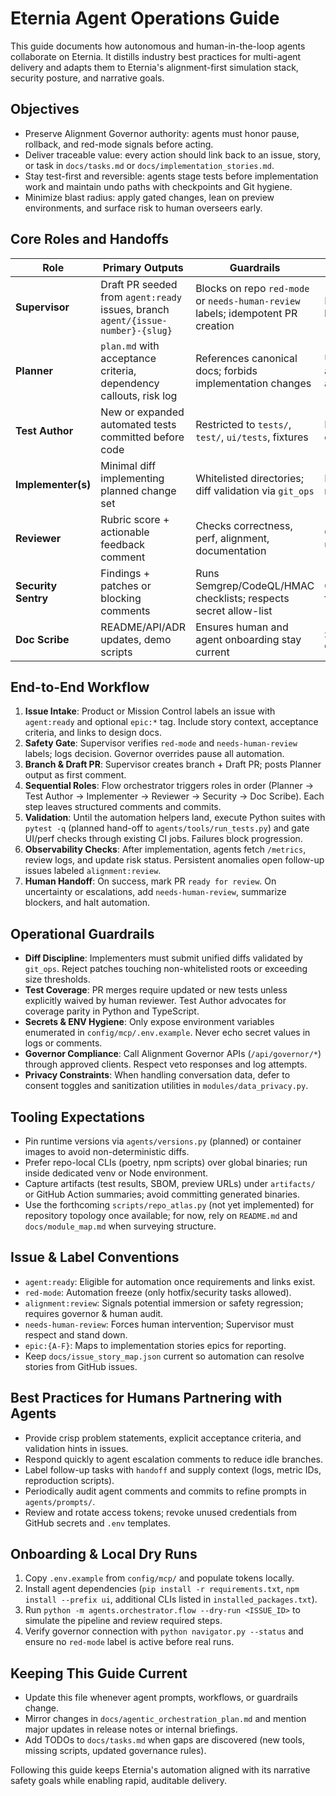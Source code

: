 # Eternia Agent Operations Guide

This guide documents how autonomous and human-in-the-loop agents collaborate on Eternia. It distills industry best
practices for multi-agent delivery and adapts them to Eternia's alignment-first simulation stack, security posture, and
narrative goals.

## Objectives

- Preserve Alignment Governor authority: agents must honor pause, rollback, and red-mode signals before acting.
- Deliver traceable value: every action should link back to an issue, story, or task in `docs/tasks.md` or
  `docs/implementation_stories.md`.
- Stay test-first and reversible: agents stage tests before implementation work and maintain undo paths with checkpoints
  and Git hygiene.
- Minimize blast radius: apply gated changes, lean on preview environments, and surface risk to human overseers early.

## Core Roles and Handoffs

| Role                | Primary Outputs                                                                 | Guardrails                                                                       | Notes                                                                      |
|---------------------|---------------------------------------------------------------------------------|----------------------------------------------------------------------------------|----------------------------------------------------------------------------|
| **Supervisor**      | Draft PR seeded from `agent:ready` issues, branch `agent/{issue-number}-{slug}` | Blocks on repo `red-mode` or `needs-human-review` labels; idempotent PR creation | Runs on schedule or issue label events; leaves audit trail in PR timeline  |
| **Planner**         | `plan.md` with acceptance criteria, dependency callouts, risk log               | References canonical docs; forbids implementation changes                        | Uses strongest model; ensures alignment checks and runtime impact analysis |
| **Test Author**     | New or expanded automated tests committed before code                           | Restricted to `tests/`, `test/`, `ui/tests`, fixtures                            | Must justify skipped tests; promotes contract-first delivery               |
| **Implementer(s)**  | Minimal diff implementing planned change set                                    | Whitelisted directories; diff validation via `git_ops`                           | Fails closed on governor overrides or missing tests                        |
| **Reviewer**        | Rubric score + actionable feedback comment                                      | Checks correctness, perf, alignment, documentation                               | Can request human escalation when uncertainty > threshold                  |
| **Security Sentry** | Findings + patches or blocking comments                                         | Runs Semgrep/CodeQL/HMAC checklists; respects secret allow-list                  | Coordinates with governor for sensitive flows                              |
| **Doc Scribe**      | README/API/ADR updates, demo scripts                                            | Ensures human and agent onboarding stay current                                  | Syncs with `docs/pending_implementation_design.md`                         |

## End-to-End Workflow

1. **Issue Intake**: Product or Mission Control labels an issue with `agent:ready` and optional `epic:*` tag. Include
   story context, acceptance criteria, and links to design docs.
2. **Safety Gate**: Supervisor verifies `red-mode` and `needs-human-review` labels; logs decision. Governor overrides
   pause all automation.
3. **Branch & Draft PR**: Supervisor creates branch + Draft PR; posts Planner output as first comment.
4. **Sequential Roles**: Flow orchestrator triggers roles in order (Planner → Test Author → Implementer → Reviewer →
   Security → Doc Scribe). Each step leaves structured comments and commits.
5. **Validation**: Until the automation helpers land, execute Python suites with `pytest -q` (planned hand-off to
   `agents/tools/run_tests.py`) and gate UI/perf checks through existing CI jobs. Failures block progression.
6. **Observability Checks**: After implementation, agents fetch `/metrics`, review logs, and update risk status.
   Persistent anomalies open follow-up issues labeled `alignment:review`.
7. **Human Handoff**: On success, mark PR `ready for review`. On uncertainty or escalations, add `needs-human-review`,
   summarize blockers, and halt automation.

## Operational Guardrails

- **Diff Discipline**: Implementers must submit unified diffs validated by `git_ops`. Reject patches touching
  non-whitelisted roots or exceeding size thresholds.
- **Test Coverage**: PR merges require updated or new tests unless explicitly waived by human reviewer. Test Author
  advocates for coverage parity in Python and TypeScript.
- **Secrets & ENV Hygiene**: Only expose environment variables enumerated in `config/mcp/.env.example`. Never echo
  secret values in logs or comments.
- **Governor Compliance**: Call Alignment Governor APIs (`/api/governor/*`) through approved clients. Respect veto
  responses and log attempts.
- **Privacy Constraints**: When handling conversation data, defer to consent toggles and sanitization utilities in
  `modules/data_privacy.py`.

## Tooling Expectations

- Pin runtime versions via `agents/versions.py` (planned) or container images to avoid non-deterministic diffs.
- Prefer repo-local CLIs (poetry, npm scripts) over global binaries; run inside dedicated venv or Node environment.
- Capture artifacts (test results, SBOM, preview URLs) under `artifacts/` or GitHub Action summaries; avoid committing
  generated binaries.
- Use the forthcoming `scripts/repo_atlas.py` (not yet implemented) for repository topology once available; for now,
  rely on `README.md` and `docs/module_map.md` when surveying structure.

## Issue & Label Conventions

- `agent:ready`: Eligible for automation once requirements and links exist.
- `red-mode`: Automation freeze (only hotfix/security tasks allowed).
- `alignment:review`: Signals potential immersion or safety regression; requires governor & human audit.
- `needs-human-review`: Forces human intervention; Supervisor must respect and stand down.
- `epic:{A-F}`: Maps to implementation stories epics for reporting.
- Keep `docs/issue_story_map.json` current so automation can resolve stories from GitHub issues.

## Best Practices for Humans Partnering with Agents

- Provide crisp problem statements, explicit acceptance criteria, and validation hints in issues.
- Respond quickly to agent escalation comments to reduce idle branches.
- Label follow-up tasks with `handoff` and supply context (logs, metric IDs, reproduction scripts).
- Periodically audit agent comments and commits to refine prompts in `agents/prompts/`.
- Review and rotate access tokens; revoke unused credentials from GitHub secrets and `.env` templates.

## Onboarding & Local Dry Runs

1. Copy `.env.example` from `config/mcp/` and populate tokens locally.
2. Install agent dependencies (`pip install -r requirements.txt`, `npm install --prefix ui`, additional CLIs listed in
   `installed_packages.txt`).
3. Run `python -m agents.orchestrator.flow --dry-run <ISSUE_ID>` to simulate the pipeline and review required steps.
4. Verify governor connection with `python navigator.py --status` and ensure no `red-mode` label is active before real
   runs.

## Keeping This Guide Current

- Update this file whenever agent prompts, workflows, or guardrails change.
- Mirror changes in `docs/agentic_orchestration_plan.md` and mention major updates in release notes or internal
  briefings.
- Add TODOs to `docs/tasks.md` when gaps are discovered (new tools, missing scripts, updated governance rules).

Following this guide keeps Eternia's automation aligned with its narrative safety goals while enabling rapid, auditable
delivery.
